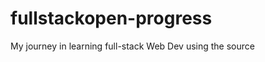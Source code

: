 # fullstackopen-progress
My journey in learning full-stack Web Dev using the source <a href="fullstackopen.com">
